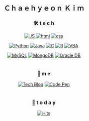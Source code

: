 <div align=center>
  
## Ｃｈａｅｈｙｅｏｎ Ｋｉｍ
  
### 🛠 t e c h 
[![JS](https://img.shields.io/badge/Javascript-ffb13b?style=flat-square&logo=javascript&logoColor=white)](https://github.com/chaehyeon-kim/TODO-List) 
[![html](https://img.shields.io/badge/Html-E34F26?style=flat-square&logo=Html5&logoColor=white)](https://github.com/chaehyeon-kim/fullPage) 
[![css](https://img.shields.io/badge/CSS-1572B6?style=flat-square&logo=CSS3&logoColor=white)](https://github.com/chaehyeon-kim/fullPage) 
<br>

[![Python](https://img.shields.io/badge/Python-3776AB?style=flat-square&logo=Python&logoColor=white)](https://github.com/chaehyeon-kim/SpringMVC)
[![Java](https://img.shields.io/badge/Java-007396?style=flat-square&logo=Java&logoColor=white)](https://github.com/chaehyeon-kim/weather) 
[![C](https://img.shields.io/badge/C-A8B9CC?style=flat-square&logo=C&logoColor=white)](https://github.com/chaehyeon-kim/weather) 
[![R](https://img.shields.io/badge/R-1572B6?style=flat-square&logo=R&logoColor=white)](https://github.com/chaehyeon-kim/weather) 
[![VBA](https://img.shields.io/badge/Excel_VBA-217346?style=flat-square&logo=microsoft-excel&logoColor=white)](https://github.com/chaehyeon-kim/weather) 
<br>

[![MySQL](https://img.shields.io/badge/MySQL-4479A1?style=flat-square&logo=MySQL&logoColor=white)](https://github.com/Jchaehyeon-kim/Spring_Weather)
[![MongoDB](https://img.shields.io/badge/MongoDB-47A248?style=flat-square&logo=MongoDB&logoColor=white)](https://github.com/chaehyeon-kim/React_Login)
[![Oracle DB](https://img.shields.io/badge/Oracle-F80000?style=flat-square&logo=oracle&logoColor=white)](https://github.com/chaehyeon-kim/SpringMVC)
<br><br>

### 💫 m e 
[![Tech Blog](https://img.shields.io/badge/Blog-FF5722?style=flat-square&logo=blogger&logoColor=white)](https://7chaeny25.tistory.com/)
[![Code Pen](https://img.shields.io/badge/Gmail-EA4335?style=flat-square&logo=Gmail&logoColor=white)](mailto:7chaeny25@gmail.com)
<br><br>

### 💌  t o d a y 
[![Hits](https://hits.seeyoufarm.com/api/count/incr/badge.svg?url=https%3A%2F%2Fgithub.com%2Fchaehyeon-kim&count_bg=%23FFA6A6&title_bg=%23555555&icon=&icon_color=%23E7E7E7&title=hits&edge_flat=false)](https://hits.seeyoufarm.com)
<br><br>

